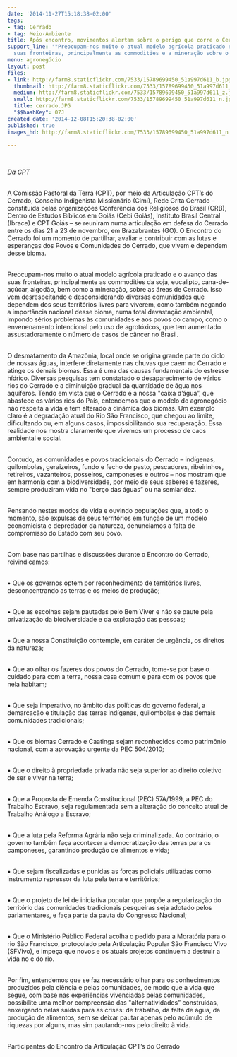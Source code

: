```yaml
---
date: '2014-11-27T15:18:38-02:00'
tags:
- tag: Cerrado
- tag: Meio-Ambiente
title: Após encontro, movimentos alertam sobre o perigo que corre o Cerrado
support_line: '"Preocupam-nos muito o atual modelo agrícola praticado e o avanço das
  suas fronteiras, principalmente as commodities e a mineração sobre o Cerrado".'
menu: agronegócio
layout: post
files:
- link: http://farm8.staticflickr.com/7533/15789699450_51a997d611_b.jpg
  thumbnail: http://farm8.staticflickr.com/7533/15789699450_51a997d611_t.jpg
  medium: http://farm8.staticflickr.com/7533/15789699450_51a997d611_z.jpg
  small: http://farm8.staticflickr.com/7533/15789699450_51a997d611_n.jpg
  title: cerrado.JPG
  "$$hashKey": 07J
created_date: '2014-12-08T15:20:38-02:00'
published: true
images_hd: http://farm8.staticflickr.com/7533/15789699450_51a997d611_n.jpg

---
```

<div id="content-header">
<div id="content-title">
<p>&nbsp;</p>
</div>
</div>

<div id="content-area">
<div id="default-content">
<div id="node-16797">
<div>
<div>
<p><em>Da CPT</em></p>

<p><br />
A Comiss&atilde;o Pastoral da Terra (CPT), por meio da Articula&ccedil;&atilde;o CPT&rsquo;s do Cerrado, Conselho Indigenista Mission&aacute;rio (Cimi), Rede Grita Cerrado &ndash; constitu&iacute;da pelas organiza&ccedil;&otilde;es Confer&ecirc;ncia dos Religiosos do Brasil (CRB), Centro de Estudos B&iacute;blicos em Goi&aacute;s (Cebi Goi&aacute;s), Instituto Brasil Central (Ibrace) e CPT Goi&aacute;s &ndash; se reuniram numa articula&ccedil;&atilde;o em defesa do Cerrado entre os dias 21 a 23 de novembro, em Brazabrantes (GO). O Encontro do Cerrado foi um momento de partilhar, avaliar e contribuir com as lutas e esperan&ccedil;as dos Povos e Comunidades do Cerrado, que vivem e dependem desse bioma.</p>

<p><br />
Preocupam-nos muito o atual modelo agr&iacute;cola praticado e o avan&ccedil;o das suas fronteiras, principalmente as commodities da soja, eucalipto, cana-de-a&ccedil;&uacute;car, algod&atilde;o, bem como a minera&ccedil;&atilde;o, sobre as &aacute;reas de Cerrado. Isso vem desrespeitando e desconsiderando diversas comunidades que dependem dos seus territ&oacute;rios livres para viverem, como tamb&eacute;m negando a import&acirc;ncia nacional desse bioma, numa total devasta&ccedil;&atilde;o ambiental, impondo s&eacute;rios problemas &agrave;s comunidades e aos povos do campo, como o envenenamento intencional pelo uso de agrot&oacute;xicos, que tem aumentado assustadoramente o n&uacute;mero de casos de c&acirc;ncer no Brasil.</p>

<p><br />
O desmatamento da Amaz&ocirc;nia, local onde se origina grande parte do ciclo de nossas &aacute;guas, interfere diretamente nas chuvas que caem no Cerrado e atinge os demais biomas. Essa &eacute; uma das causas fundamentais do estresse h&iacute;drico. Diversas pesquisas tem constatado o desaparecimento de v&aacute;rios rios do Cerrado e a diminui&ccedil;&atilde;o gradual da quantidade de &aacute;gua nos aqu&iacute;feros. Tendo em vista que o Cerrado &eacute; a nossa &quot;caixa d&rsquo;&aacute;gua&rdquo;, que abastece os v&aacute;rios rios do Pa&iacute;s, entendemos que o modelo do agroneg&oacute;cio n&atilde;o respeita a vida e tem alterado a din&acirc;mica dos biomas. Um exemplo claro &eacute; a degrada&ccedil;&atilde;o atual do Rio S&atilde;o Francisco, que chegou ao limite, dificultando ou, em alguns casos, impossibilitando sua recupera&ccedil;&atilde;o. Essa realidade nos mostra claramente que vivemos um processo de caos ambiental e social.</p>

<p><br />
Contudo, as comunidades e povos tradicionais do Cerrado &ndash; ind&iacute;genas, quilombolas, geraizeiros, fundo e fecho de pasto, pescadores, ribeirinhos, retireiros, vazanteiros, posseiros, camponeses e outros &ndash; nos mostram que em harmonia com a biodiversidade, por meio de seus saberes e fazeres, sempre produziram vida no &quot;ber&ccedil;o das &aacute;guas&rdquo; ou na semiaridez.</p>

<p><br />
Pensando nestes modos de vida e ouvindo popula&ccedil;&otilde;es que, a todo o momento, s&atilde;o expulsas de seus territ&oacute;rios em fun&ccedil;&atilde;o de um modelo economicista e depredador da natureza, denunciamos a falta de compromisso do Estado com seu povo.</p>

<p><br />
Com base nas partilhas e discuss&otilde;es durante o Encontro do Cerrado, reivindicamos:</p>

<p><br />
&bull; Que os governos optem por reconhecimento de territ&oacute;rios livres, desconcentrando as terras e os meios de produ&ccedil;&atilde;o;</p>

<p><br />
&bull; Que as escolhas sejam pautadas pelo Bem Viver e n&atilde;o se paute pela privatiza&ccedil;&atilde;o da biodiversidade e da explora&ccedil;&atilde;o das pessoas;</p>

<p><br />
&bull; Que a nossa Constitui&ccedil;&atilde;o contemple, em car&aacute;ter de urg&ecirc;ncia, os direitos da natureza;</p>

<p><br />
&bull; Que ao olhar os fazeres dos povos do Cerrado, tome-se por base o cuidado para com a terra, nossa casa comum e para com os povos que nela habitam;</p>

<p><br />
&bull; Que seja imperativo, no &acirc;mbito das pol&iacute;ticas do governo federal, a demarca&ccedil;&atilde;o e titula&ccedil;&atilde;o das terras ind&iacute;genas, quilombolas e das demais comunidades tradicionais;</p>

<p><br />
&bull; Que os biomas Cerrado e Caatinga sejam reconhecidos como patrim&ocirc;nio nacional, com a aprova&ccedil;&atilde;o urgente da PEC 504/2010;</p>

<p><br />
&bull; Que o direito &agrave; propriedade privada n&atilde;o seja superior ao direito coletivo de ser e viver na terra;</p>

<p><br />
&bull; Que a Proposta de Emenda Constitucional (PEC) 57A/1999, a PEC do Trabalho Escravo, seja regulamentada sem a altera&ccedil;&atilde;o do conceito atual de Trabalho An&aacute;logo a Escravo;</p>

<p><br />
&bull; Que a luta pela Reforma Agr&aacute;ria n&atilde;o seja criminalizada. Ao contr&aacute;rio, o governo tamb&eacute;m fa&ccedil;a acontecer a democratiza&ccedil;&atilde;o das terras para os camponeses, garantindo produ&ccedil;&atilde;o de alimentos e vida;</p>

<p><br />
&bull; Que sejam fiscalizadas e punidas as for&ccedil;as policiais utilizadas como instrumento repressor da luta pela terra e territ&oacute;rios;</p>

<p><br />
&bull; Que o projeto de lei de iniciativa popular que prop&otilde;e a regulariza&ccedil;&atilde;o do territ&oacute;rio das comunidades tradicionais pesqueiras seja adotado pelos parlamentares, e fa&ccedil;a parte da pauta do Congresso Nacional;</p>

<p><br />
&bull; Que o Minist&eacute;rio P&uacute;blico Federal acolha o pedido para a Morat&oacute;ria para o rio S&atilde;o Francisco, protocolado pela Articula&ccedil;&atilde;o Popular S&atilde;o Francisco Vivo (SFVivo), e impe&ccedil;a que novos e os atuais projetos continuem a destruir a vida no e do rio.</p>

<p><br />
Por fim, entendemos que se faz necess&aacute;rio olhar para os conhecimentos produzidos pela ci&ecirc;ncia e pelas comunidades, de modo que a vida que segue, com base nas experi&ecirc;ncias vivenciadas pelas comunidades, possibilite uma melhor compreens&atilde;o das &quot;alternatividades&rdquo; constru&iacute;das, enxergando nelas sa&iacute;das para as crises: de trabalho, da falta de &aacute;gua, da produ&ccedil;&atilde;o de alimentos, sem se deixar pautar apenas pelo ac&uacute;mulo de riquezas por alguns, mas sim pautando-nos pelo direito &agrave; vida.</p>

<p><br />
Participantes do Encontro da Articula&ccedil;&atilde;o CPT&rsquo;s do Cerrado</p>
</div>
</div>
</div>
</div>
</div>

